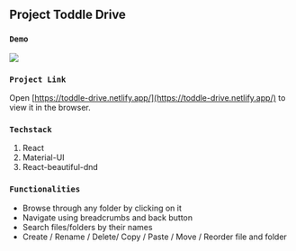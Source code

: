## Project Toddle Drive

### `Demo`

![](project-demo.gif)

### `Project Link`

Open [https://toddle-drive.netlify.app/](https://toddle-drive.netlify.app/) to view it in the browser.

### `Techstack`

1. React
2. Material-UI
3. React-beautiful-dnd

### `Functionalities`
* Browse through any folder by clicking on it
* Navigate using breadcrumbs and back button
* Search files/folders by their names
* Create / Rename / Delete/ Copy / Paste / Move / Reorder file and folder
